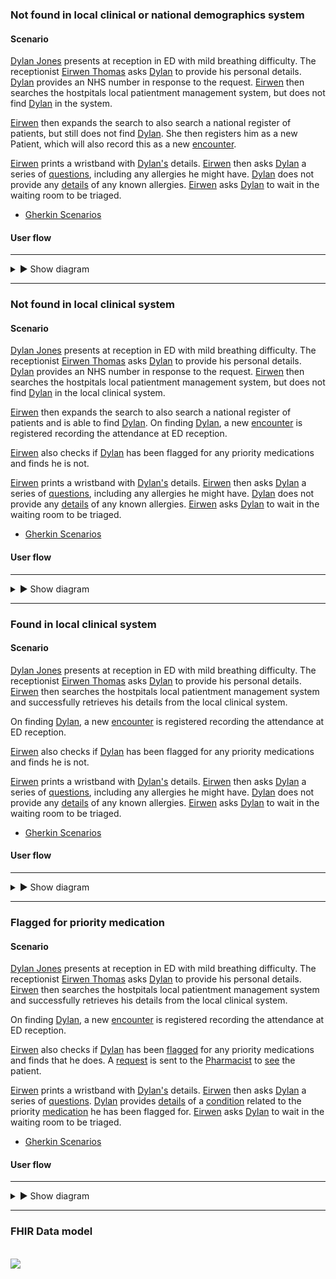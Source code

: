 ### Not found in local clinical or national demographics system

#### Scenario

[Dylan Jones](Patient-DylanJones.html) presents at reception in ED with mild breathing difficulty.  The receptionist [Eirwen Thomas](Practitioner-Practitioner-Receptionist.html) asks [Dylan](Patient-DylanJones.html) to provide his personal details.  [Dylan](Patient-DylanJones.html) provides an NHS number in response to the request.  [Eirwen](Practitioner-Practitioner-Receptionist.html) then searches the hostpitals local patientment management system, but does not find [Dylan](Patient-DylanJones.html) in the system.  

[Eirwen](Practitioner-Practitioner-Receptionist.html) then expands the search to also search a national register of patients, but still does not find [Dylan](Patient-DylanJones.html).  She then registers him as a new Patient, which will also record this as a new [encounter](Encounter-DylanJones-EdReception.html).

[Eirwen](Practitioner-Practitioner-Receptionist.html) prints a wristband with [Dylan's](Patient-DylanJones.html) details.  [Eirwen](Practitioner-Practitioner-Receptionist.html) then asks [Dylan](Patient-DylanJones.html) a series of [questions](Questionnaire-Questionnaire-EmergencyDepartmentReception.html), including any allergies he might have.  [Dylan](Patient-DylanJones.html) does not provide any [details](QuestionnaireResponse-QuestionnaireResponse-EmergencyDepartmentReception.html) of any known allergies.  [Eirwen](Practitioner-Practitioner-Receptionist.html) asks [Dylan](Patient-DylanJones.html) to wait in the waiting room to be triaged.

- [Gherkin Scenarios](todo.html)

#### User flow

---

<details>
  <summary>&#9658; Show diagram</summary>
  <div>
    <br />
    <img style="max-width: 100%" src="not-found-local-or-national.drawio.png"/>
  </div>
</details>

---

### Not found in local clinical system

#### Scenario

[Dylan Jones](Patient-DylanJones.html) presents at reception in ED with mild breathing difficulty.  The receptionist [Eirwen Thomas](Practitioner-Practitioner-Receptionist.html) asks [Dylan](Patient-DylanJones.html) to provide his personal details.  [Dylan](Patient-DylanJones.html) provides an NHS number in response to the request.  [Eirwen](Practitioner-Practitioner-Receptionist.html) then searches the hostpitals local patientment management system, but does not find [Dylan](Patient-DylanJones.html) in the local clinical system.  

[Eirwen](Practitioner-Practitioner-Receptionist.html) then expands the search to also search a national register of patients and is able to find [Dylan](Patient-DylanJones.html).  On finding [Dylan](Patient-DylanJones.html), a new [encounter](Encounter-DylanJones-EdReception.html) is registered recording the attendance at ED reception.

[Eirwen](Practitioner-Practitioner-Receptionist.html) also checks if [Dylan](Patient-DylanJones.html) has been flagged for any priority medications and finds he is not.

[Eirwen](Practitioner-Practitioner-Receptionist.html) prints a wristband with [Dylan's](Patient-DylanJones.html) details.  [Eirwen](Practitioner-Practitioner-Receptionist.html) then asks [Dylan](Patient-DylanJones.html) a series of [questions](Questionnaire-Questionnaire-EmergencyDepartmentReception.html), including any allergies he might have.  [Dylan](Patient-DylanJones.html) does not provide any [details](QuestionnaireResponse-QuestionnaireResponse-EmergencyDepartmentReception.html) of any known allergies.  [Eirwen](Practitioner-Practitioner-Receptionist.html) asks [Dylan](Patient-DylanJones.html) to wait in the waiting room to be triaged.

- [Gherkin Scenarios](todo.html)

#### User flow

---

<details>
  <summary>&#9658; Show diagram</summary>
  <div>
    <br />
    <img style="max-width: 100%" src="not-found-local.drawio.png"/>
  </div>
</details>

---

### Found in local clinical system

#### Scenario

[Dylan Jones](Patient-DylanJones.html) presents at reception in ED with mild breathing difficulty.  The receptionist [Eirwen Thomas](Practitioner-Practitioner-Receptionist.html) asks [Dylan](Patient-DylanJones.html) to provide his personal details.  [Eirwen](Practitioner-Practitioner-Receptionist.html) then searches the hostpitals local patientment management system and successfully retrieves his details from the local clinical system. 

On finding [Dylan](Patient-DylanJones.html), a new [encounter](Encounter-DylanJones-EdReception.html) is registered recording the attendance at ED reception.

[Eirwen](Practitioner-Practitioner-Receptionist.html) also checks if [Dylan](Patient-DylanJones.html) has been flagged for any priority medications and finds he is not.

[Eirwen](Practitioner-Practitioner-Receptionist.html) prints a wristband with [Dylan's](Patient-DylanJones.html) details.  [Eirwen](Practitioner-Practitioner-Receptionist.html) then asks [Dylan](Patient-DylanJones.html) a series of [questions](Questionnaire-Questionnaire-EmergencyDepartmentReception.html), including any allergies he might have.  [Dylan](Patient-DylanJones.html) does not provide any [details](QuestionnaireResponse-QuestionnaireResponse-EmergencyDepartmentReception.html) of any known allergies.  [Eirwen](Practitioner-Practitioner-Receptionist.html) asks [Dylan](Patient-DylanJones.html) to wait in the waiting room to be triaged.

- [Gherkin Scenarios](todo.html)

#### User flow

---

<details>
  <summary>&#9658; Show diagram</summary>
  <div>
    <br />
    <img style="max-width: 100%" src="found-local.drawio.png"/>
  </div>
</details>

---

### Flagged for priority medication

#### Scenario

[Dylan Jones](Patient-DylanJones.html) presents at reception in ED with mild breathing difficulty.  The receptionist [Eirwen Thomas](Practitioner-Practitioner-Receptionist.html) asks [Dylan](Patient-DylanJones.html) to provide his personal details.  [Eirwen](Practitioner-Practitioner-Receptionist.html) then searches the hostpitals local patientment management system and successfully retrieves his details from the local clinical system. 

On finding [Dylan](Patient-DylanJones.html), a new [encounter](Encounter-DylanJones-EdReception.html) is registered recording the attendance at ED reception.

[Eirwen](Practitioner-Practitioner-Receptionist.html) also checks if [Dylan](Patient-DylanJones.html) has been [flagged](Flag-Flag-PriorityMedication.html) for any priority medications and finds that he does.  A [request](ServiceRequest-ServiceRequest-PriorityMedication.html) is sent to the [Pharmacist](Practitioner-Practitioner-Pharmacist.html) to [see](Task-Task-PriorityMedication.html) the patient.

[Eirwen](Practitioner-Practitioner-Receptionist.html) prints a wristband with [Dylan's](Patient-DylanJones.html) details.  [Eirwen](Practitioner-Practitioner-Receptionist.html) then asks [Dylan](Patient-DylanJones.html) a series of [questions](Questionnaire-Questionnaire-EmergencyDepartmentReception.html). [Dylan](Patient-DylanJones.html) provides [details](QuestionnaireResponse-EmergencyDepartmentReception-Condition.html) of a [condition](Condition-PriorityCondition.html) related to the priority [medication](Medication-Medication-PriorityMedication.html) he has been flagged for.  [Eirwen](Practitioner-Practitioner-Receptionist.html) asks [Dylan](Patient-DylanJones.html) to wait in the waiting room to be triaged.

- [Gherkin Scenarios](todo.html)

#### User flow

---

<details>
  <summary>&#9658; Show diagram</summary>
  <div>
    <br />
    <img style="max-width: 100%" src="flagged-for-priority-medication.drawio.png"/>
  </div>
</details>

---

### FHIR Data model

<div>
    <br />
    <img style="max-width: 70%" src="checkin-data-model.drawio.png"/>
</div>